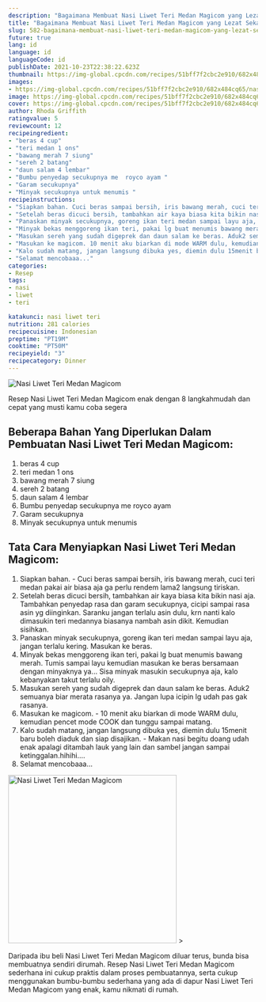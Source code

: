 ```yaml
---
description: "Bagaimana Membuat Nasi Liwet Teri Medan Magicom yang Lezat Sekali"
title: "Bagaimana Membuat Nasi Liwet Teri Medan Magicom yang Lezat Sekali"
slug: 582-bagaimana-membuat-nasi-liwet-teri-medan-magicom-yang-lezat-sekali
future: true
lang: id
language: id
languageCode: id
publishDate: 2021-10-23T22:38:22.623Z 
thumbnail: https://img-global.cpcdn.com/recipes/51bff7f2cbc2e910/682x484cq65/nasi-liwet-teri-medan-magicom-foto-resep-utama.png
images:
- https://img-global.cpcdn.com/recipes/51bff7f2cbc2e910/682x484cq65/nasi-liwet-teri-medan-magicom-foto-resep-utama.png
image: https://img-global.cpcdn.com/recipes/51bff7f2cbc2e910/682x484cq65/nasi-liwet-teri-medan-magicom-foto-resep-utama.png
cover: https://img-global.cpcdn.com/recipes/51bff7f2cbc2e910/682x484cq65/nasi-liwet-teri-medan-magicom-foto-resep-utama.png
author: Rhoda Griffith
ratingvalue: 5
reviewcount: 12
recipeingredient:
- "beras 4 cup"
- "teri medan 1 ons"
- "bawang merah 7 siung"
- "sereh 2 batang"
- "daun salam 4 lembar"
- "Bumbu penyedap secukupnya me  royco ayam "
- "Garam secukupnya"
- "Minyak secukupnya untuk menumis "
recipeinstructions:
- "Siapkan bahan. Cuci beras sampai bersih, iris bawang merah, cuci teri medan pakai air biasa aja ga perlu rendem lama2 langsung tiriskan."
- "Setelah beras dicuci bersih, tambahkan air kaya biasa kita bikin nasi aja. Tambahkan penyedap rasa dan garam secukupnya, cicipi sampai rasa asin yg diinginkan. Saranku jangan terlalu asin dulu, krn nanti kalo dimasukin teri medannya biasanya nambah asin dikit. Kemudian sisihkan."
- "Panaskan minyak secukupnya, goreng ikan teri medan sampai layu aja, jangan terlalu kering. Masukan ke beras."
- "Minyak bekas menggoreng ikan teri, pakai lg buat menumis bawang merah. Tumis sampai layu kemudian masukan ke beras bersamaan dengan minyaknya ya... Sisa minyak masukin secukupnya aja, kalo kebanyakan takut terlalu oily."
- "Masukan sereh yang sudah digeprek dan daun salam ke beras. Aduk2 semuanya biar merata rasanya ya. Jangan lupa icipin lg udah pas gak rasanya."
- "Masukan ke magicom. 10 menit aku biarkan di mode WARM dulu, kemudian pencet mode COOK dan tunggu sampai matang."
- "Kalo sudah matang, jangan langsung dibuka yes, diemin dulu 15menit baru boleh diaduk dan siap disajikan. Makan nasi begitu doang udah enak apalagi ditambah lauk yang lain dan sambel jangan sampai ketinggalan.hihihi...."
- "Selamat mencobaaa..."
categories:
- Resep
tags:
- nasi
- liwet
- teri

katakunci: nasi liwet teri 
nutrition: 281 calories
recipecuisine: Indonesian
preptime: "PT19M"
cooktime: "PT50M"
recipeyield: "3"
recipecategory: Dinner
---
```



![Nasi Liwet Teri Medan Magicom](https://img-global.cpcdn.com/recipes/51bff7f2cbc2e910/682x484cq65/nasi-liwet-teri-medan-magicom-foto-resep-utama.png)

Resep Nasi Liwet Teri Medan Magicom  enak dengan 8 langkahmudah dan cepat yang musti kamu coba segera

<!--inarticleads1-->

## Beberapa Bahan Yang Diperlukan Dalam Pembuatan Nasi Liwet Teri Medan Magicom:

1. beras 4 cup
1. teri medan 1 ons
1. bawang merah 7 siung
1. sereh 2 batang
1. daun salam 4 lembar
1. Bumbu penyedap secukupnya me  royco ayam 
1. Garam secukupnya
1. Minyak secukupnya untuk menumis 



<!--inarticleads2-->

## Tata Cara Menyiapkan Nasi Liwet Teri Medan Magicom:

1. Siapkan bahan. - Cuci beras sampai bersih, iris bawang merah, cuci teri medan pakai air biasa aja ga perlu rendem lama2 langsung tiriskan.
1. Setelah beras dicuci bersih, tambahkan air kaya biasa kita bikin nasi aja. Tambahkan penyedap rasa dan garam secukupnya, cicipi sampai rasa asin yg diinginkan. Saranku jangan terlalu asin dulu, krn nanti kalo dimasukin teri medannya biasanya nambah asin dikit. Kemudian sisihkan.
1. Panaskan minyak secukupnya, goreng ikan teri medan sampai layu aja, jangan terlalu kering. Masukan ke beras.
1. Minyak bekas menggoreng ikan teri, pakai lg buat menumis bawang merah. Tumis sampai layu kemudian masukan ke beras bersamaan dengan minyaknya ya... Sisa minyak masukin secukupnya aja, kalo kebanyakan takut terlalu oily.
1. Masukan sereh yang sudah digeprek dan daun salam ke beras. Aduk2 semuanya biar merata rasanya ya. Jangan lupa icipin lg udah pas gak rasanya.
1. Masukan ke magicom. - 10 menit aku biarkan di mode WARM dulu, kemudian pencet mode COOK dan tunggu sampai matang.
1. Kalo sudah matang, jangan langsung dibuka yes, diemin dulu 15menit baru boleh diaduk dan siap disajikan. - Makan nasi begitu doang udah enak apalagi ditambah lauk yang lain dan sambel jangan sampai ketinggalan.hihihi....
1. Selamat mencobaaa...
<img class="lazyload" data-src="//assets-global.cpcdn.com/assets/icons/button_play-2c75c40dde080a61004c1f40b05d8f140eaff45d7e9e6481dc71c63d2e7c4909.png" alt="Nasi Liwet Teri Medan Magicom" width="340" height="340">
>



Daripada ibu beli  Nasi Liwet Teri Medan Magicom  diluar terus, bunda  bisa membuatnya sendiri dirumah. Resep  Nasi Liwet Teri Medan Magicom  sederhana ini cukup praktis dalam proses pembuatannya, serta cukup menggunakan bumbu-bumbu sederhana yang ada di dapur  Nasi Liwet Teri Medan Magicom  yang enak, kamu nikmati di rumah.
